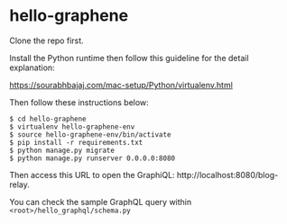 # hello-graphene

Clone the repo first.

Install the Python runtime then follow this guideline for the detail explanation:

https://sourabhbajaj.com/mac-setup/Python/virtualenv.html

Then follow these instructions below:

```
$ cd hello-graphene
$ virtualenv hello-graphene-env
$ source hello-graphene-env/bin/activate
$ pip install -r requirements.txt
$ python manage.py migrate
$ python manage.py runserver 0.0.0.0:8080
```

Then access this URL to open the GraphiQL: http://localhost:8080/blog-relay.

You can check the sample GraphQL query within `<root>/hello_graphql/schema.py`
